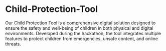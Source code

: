 # Child-Protection-Tool
Our Child Protection Tool is a comprehensive digital solution designed to ensure the safety and well-being of children in both physical and digital environments. Developed during the hackathon, the tool integrates multiple features to protect children from emergencies, unsafe content, and online threats.
